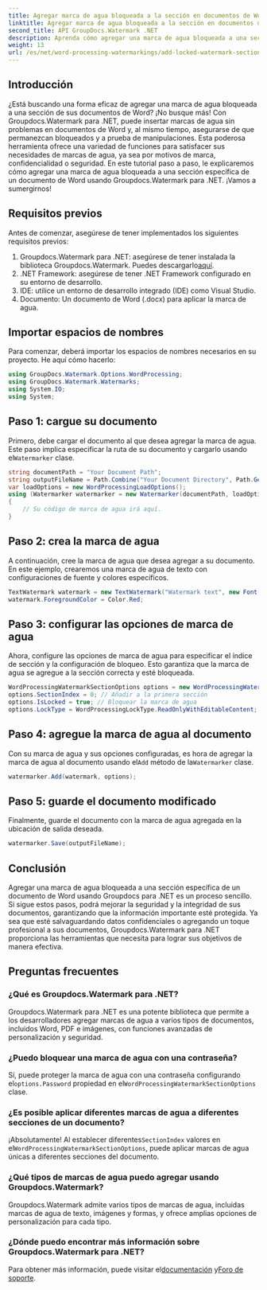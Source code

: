 ```yaml
---
title: Agregar marca de agua bloqueada a la sección en documentos de Word
linktitle: Agregar marca de agua bloqueada a la sección en documentos de Word
second_title: API GroupDocs.Watermark .NET
description: Aprenda cómo agregar una marca de agua bloqueada a una sección específica en documentos de Word usando Groupdocs para .NET con esta guía completa paso a paso.
weight: 13
url: /es/net/word-processing-watermarkings/add-locked-watermark-section-word-docs/
---
```

## Introducción
¿Está buscando una forma eficaz de agregar una marca de agua bloqueada a una sección de sus documentos de Word? ¡No busque más! Con Groupdocs.Watermark para .NET, puede insertar marcas de agua sin problemas en documentos de Word y, al mismo tiempo, asegurarse de que permanezcan bloqueados y a prueba de manipulaciones. Esta poderosa herramienta ofrece una variedad de funciones para satisfacer sus necesidades de marcas de agua, ya sea por motivos de marca, confidencialidad o seguridad. En este tutorial paso a paso, le explicaremos cómo agregar una marca de agua bloqueada a una sección específica de un documento de Word usando Groupdocs.Watermark para .NET. ¡Vamos a sumergirnos!
## Requisitos previos
Antes de comenzar, asegúrese de tener implementados los siguientes requisitos previos:
1.  Groupdocs.Watermark para .NET: asegúrese de tener instalada la biblioteca Groupdocs.Watermark. Puedes descargarlo[aquí](https://releases.groupdocs.com/Watermark/net/).
2. .NET Framework: asegúrese de tener .NET Framework configurado en su entorno de desarrollo.
3. IDE: utilice un entorno de desarrollo integrado (IDE) como Visual Studio.
4. Documento: Un documento de Word (.docx) para aplicar la marca de agua.
## Importar espacios de nombres
Para comenzar, deberá importar los espacios de nombres necesarios en su proyecto. He aquí cómo hacerlo:
```csharp
using GroupDocs.Watermark.Options.WordProcessing;
using GroupDocs.Watermark.Watermarks;
using System.IO;
using System;
```
## Paso 1: cargue su documento
 Primero, debe cargar el documento al que desea agregar la marca de agua. Este paso implica especificar la ruta de su documento y cargarlo usando el`Watermarker` clase.
```csharp
string documentPath = "Your Document Path";
string outputFileName = Path.Combine("Your Document Directory", Path.GetFileName(documentPath));
var loadOptions = new WordProcessingLoadOptions();
using (Watermarker watermarker = new Watermarker(documentPath, loadOptions))
{
    // Su código de marca de agua irá aquí.
}
```
## Paso 2: crea la marca de agua
A continuación, cree la marca de agua que desea agregar a su documento. En este ejemplo, crearemos una marca de agua de texto con configuraciones de fuente y colores específicos.
```csharp
TextWatermark watermark = new TextWatermark("Watermark text", new Font("Arial", 19));
watermark.ForegroundColor = Color.Red;
```
## Paso 3: configurar las opciones de marca de agua
Ahora, configure las opciones de marca de agua para especificar el índice de sección y la configuración de bloqueo. Esto garantiza que la marca de agua se agregue a la sección correcta y esté bloqueada.
```csharp
WordProcessingWatermarkSectionOptions options = new WordProcessingWatermarkSectionOptions();
options.SectionIndex = 0; // Añadir a la primera sección
options.IsLocked = true; // Bloquear la marca de agua
options.LockType = WordProcessingLockType.ReadOnlyWithEditableContent; // Tipo de bloqueo
```
## Paso 4: agregue la marca de agua al documento
 Con su marca de agua y sus opciones configuradas, es hora de agregar la marca de agua al documento usando el`Add` método de la`Watermarker` clase.
```csharp
watermarker.Add(watermark, options);
```
## Paso 5: guarde el documento modificado
Finalmente, guarde el documento con la marca de agua agregada en la ubicación de salida deseada.
```csharp
watermarker.Save(outputFileName);
```
## Conclusión
Agregar una marca de agua bloqueada a una sección específica de un documento de Word usando Groupdocs para .NET es un proceso sencillo. Si sigue estos pasos, podrá mejorar la seguridad y la integridad de sus documentos, garantizando que la información importante esté protegida. Ya sea que esté salvaguardando datos confidenciales o agregando un toque profesional a sus documentos, Groupdocs.Watermark para .NET proporciona las herramientas que necesita para lograr sus objetivos de manera efectiva.
## Preguntas frecuentes
### ¿Qué es Groupdocs.Watermark para .NET?
Groupdocs.Watermark para .NET es una potente biblioteca que permite a los desarrolladores agregar marcas de agua a varios tipos de documentos, incluidos Word, PDF e imágenes, con funciones avanzadas de personalización y seguridad.
### ¿Puedo bloquear una marca de agua con una contraseña?
 Sí, puede proteger la marca de agua con una contraseña configurando el`options.Password` propiedad en el`WordProcessingWatermarkSectionOptions` clase.
### ¿Es posible aplicar diferentes marcas de agua a diferentes secciones de un documento?
 ¡Absolutamente! Al establecer diferentes`SectionIndex` valores en el`WordProcessingWatermarkSectionOptions`, puede aplicar marcas de agua únicas a diferentes secciones del documento.
### ¿Qué tipos de marcas de agua puedo agregar usando Groupdocs.Watermark?
Groupdocs.Watermark admite varios tipos de marcas de agua, incluidas marcas de agua de texto, imágenes y formas, y ofrece amplias opciones de personalización para cada tipo.
### ¿Dónde puedo encontrar más información sobre Groupdocs.Watermark para .NET?
 Para obtener más información, puede visitar el[documentación](https://tutorials.groupdocs.com/Watermark/net/) y[Foro de soporte](https://forum.groupdocs.com/c/watermark/19).